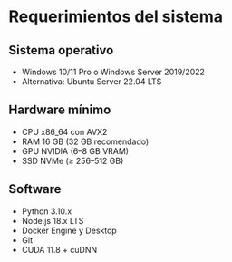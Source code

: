 # Requerimientos del sistema

## Sistema operativo
- Windows 10/11 Pro o Windows Server 2019/2022
- Alternativa: Ubuntu Server 22.04 LTS

## Hardware mínimo
- CPU x86_64 con AVX2
- RAM 16 GB (32 GB recomendado)
- GPU NVIDIA (6–8 GB VRAM)
- SSD NVMe (≥ 256–512 GB)

## Software
- Python 3.10.x
- Node.js 18.x LTS
- Docker Engine y Desktop
- Git
- CUDA 11.8 + cuDNN
